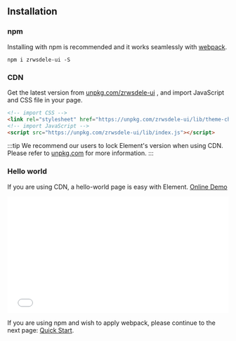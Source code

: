 ## Installation

### npm

Installing with npm is recommended and it works seamlessly with [webpack](https://webpack.js.org/).

```shell
npm i zrwsdele-ui -S
```

### CDN

Get the latest version from [unpkg.com/zrwsdele-ui](https://unpkg.com/zrwsdele-ui/) , and import JavaScript and CSS file in your page.

```html
<!-- import CSS -->
<link rel="stylesheet" href="https://unpkg.com/zrwsdele-ui/lib/theme-chalk/index.css">
<!-- import JavaScript -->
<script src="https://unpkg.com/zrwsdele-ui/lib/index.js"></script>
```

:::tip
We recommend our users to lock Element's version when using CDN. Please refer to [unpkg.com](https://unpkg.com) for more information.
:::

### Hello world

If you are using CDN, a hello-world page is easy with Element. [Online Demo](https://codepen.io/ziyoung/pen/rRKYpd)

<iframe height="265" style="width: 100%;" scrolling="no" title="Element demo" src="//codepen.io/ziyoung/embed/rRKYpd/?height=265&theme-id=light&default-tab=html" frameborder="no" allowtransparency="true" allowfullscreen="true">
  See the Pen <a href='https://codepen.io/ziyoung/pen/rRKYpd/'>Element demo</a> by hetech
  (<a href='https://codepen.io/ziyoung'>@ziyoung</a>) on <a href='https://codepen.io'>CodePen</a>.
</iframe>

If you are using npm and wish to apply webpack, please continue to the next page: [Quick Start](/#/en-US/component/quickstart).
